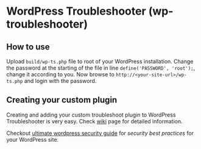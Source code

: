 # WordPress Troubleshooter (wp-troubleshooter)


## How to use
Upload `build/wp-ts.php` file to root of your WordPress installation. Change the password at
  the starting of the file in line `define('PASSWORD', 'root');`, change it according to you. Now browse to 
`http://<your-site-url>/wp-ts.php` and login with the password.

## Creating your custom plugin

Creating and adding your custom troubleshoot plugin to WordPress Troubleshooter is very easy. 
Check [wiki](https://github.com/gopalkildoliya/wp-troubleshooter/wiki/Create-custom-troubleshoot-plugin) page for detailed information.

Checkout [ultimate wordpress security guide](https://www.wpoven.com/blog/wordpress-security-101-the-ultimate-wordpress-security-guide/) for *security best practices* for your WordPress site.
